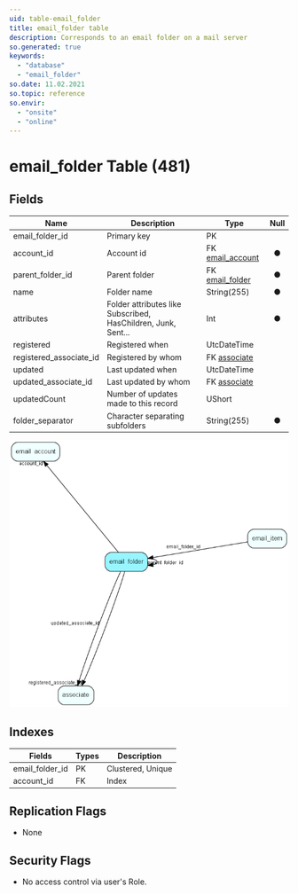 ```yaml
---
uid: table-email_folder
title: email_folder table
description: Corresponds to an email folder on a mail server
so.generated: true
keywords:
  - "database"
  - "email_folder"
so.date: 11.02.2021
so.topic: reference
so.envir:
  - "onsite"
  - "online"
---
```


# email\_folder Table (481)

## Fields

| Name | Description | Type | Null |
|------|-------------|------|:----:|
|email\_folder\_id|Primary key|PK| |
|account\_id|Account id|FK [email_account](email-account.md)|&#x25CF;|
|parent\_folder\_id|Parent folder|FK [email_folder](email-folder.md)|&#x25CF;|
|name|Folder name|String(255)|&#x25CF;|
|attributes|Folder attributes like Subscribed, HasChildren, Junk, Sent...|Int|&#x25CF;|
|registered|Registered when|UtcDateTime| |
|registered\_associate\_id|Registered by whom|FK [associate](associate.md)| |
|updated|Last updated when|UtcDateTime| |
|updated\_associate\_id|Last updated by whom|FK [associate](associate.md)| |
|updatedCount|Number of updates made to this record|UShort| |
|folder\_separator|Character separating subfolders|String(255)|&#x25CF;|


![email_folder table relationship diagram](./media/email_folder.png)

## Indexes

| Fields | Types | Description |
|--------|-------|-------------|
|email\_folder\_id |PK |Clustered, Unique |
|account\_id |FK |Index |

## Replication Flags

* None

## Security Flags

* No access control via user's Role.

